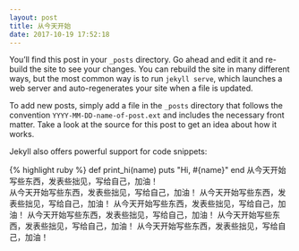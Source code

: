 ```yaml
---
layout: post
title: 从今天开始
date: 2017-10-19 17:52:18
---
```

You’ll find this post in your `_posts` directory. Go ahead and edit it and re-build the site to see your changes. You can rebuild the site in many different ways, but the most common way is to run `jekyll serve`, which launches a web server and auto-regenerates your site when a file is updated.

To add new posts, simply add a file in the `_posts` directory that follows the convention `YYYY-MM-DD-name-of-post.ext` and includes the necessary front matter. Take a look at the source for this post to get an idea about how it works.

Jekyll also offers powerful support for code snippets:

{% highlight ruby %}
def print_hi(name)
  puts "Hi, #{name}"
end
从今天开始写些东西，发表些拙见，写给自己，加油！  
从今天开始写些东西，发表些拙见，写给自己，加油！ 从今天开始写些东西，发表些拙见，写给自己，加油！ 从今天开始写些东西，发表些拙见，写给自己，加油！ 从今天开始写些东西，发表些拙见，写给自己，加油！ 从今天开始写些东西，发表些拙见，写给自己，加油！ 从今天开始写些东西，发表些拙见，写给自己，加油！ 
